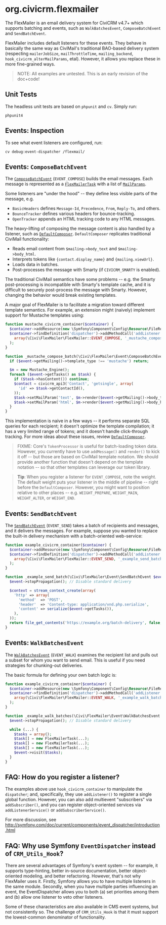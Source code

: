 # org.civicrm.flexmailer

The FlexMailer is an email delivery system for CiviCRM v4.7+ which supports
batching and events, such as `WalkBatchesEvent`, `ComposeBatchEvent` and
`SendBatchEvent`.

FlexMailer includes default listeners for these events.  They behave
in basically the same way as CiviMail's traditional BAO-based delivery
system (respecting `mailerJobSize`, `mailThrottleTime`, `mailing_backend`,
`hook_civicrm_alterMailParams`, etal).  However, it allows you replace
these in more fine-grained ways.

> NOTE: All examples are untested. This is an early revision of the doc+code!

## Unit Tests

The headless unit tests are based on `phpunit` and `cv`. Simply run:

```
phpunit4
```

## Events: Inspection

To see what event listeners are configured, run:

```
cv debug:event-dispatcher /flexmail/
```

## Events: `ComposeBatchEvent`

The [`ComposeBatchEvent`](src/Event/ComposeBatchEvent.php) (`EVENT_COMPOSE`) builds the email messages.  Each message
is represented as a [`FlexMailerTask`](src/FlexMailerTask.php) with a list of [`MailParams`](src/MailParams.php).

Some listeners are "under the hood" -- they define less visible parts of the message, e.g.

 * `BasicHeaders`  defines `Message-Id`, `Precedence`, `From`, `Reply-To`, and others.
 * `BounceTracker` defines various headers for bounce-tracking.
 * `OpenTracker` appends an HTML tracking code to any HTML messages.

The heavy-lifting of composing the message content is also handled by a listener, such as
[`DefaultComposer`](src/Listener/DefaultComposer.php). `DefaultComposer` replicates
traditional CiviMail functionality:

 * Reads email content from `$mailing->body_text` and `$mailing->body_html`.
 * Interprets tokens like `{contact.display_name}` and `{mailing.viewUrl}`.
 * Loads data in batches.
 * Post-processes the message with Smarty (if `CIVICRM_SMARTY` is enabled).

The traditional CiviMail semantics have some problems -- e.g.  the Smarty post-processing is incompatible with Smarty's
template cache, and it is difficult to securely post-process the message with Smarty.  However, changing the behavior
would break existing templates.

A major goal of FlexMailer is to facilitate a migration toward different template semantics.  For example, an
extension might (naively) implement support for Mustache templates using:

```php
function mustache_civicrm_container($container) {
  $container->addResource(new \Symfony\Component\Config\Resource\FileResource(__FILE__));
  $container->findDefinition('dispatcher')->addMethodCall('addListener',
    array(\Civi\FlexMailer\FlexMailer::EVENT_COMPOSE, '_mustache_compose_batch')
  );
}

function _mustache_compose_batch(\Civi\FlexMailer\Event\ComposeBatchEvent $event) {
  if ($event->getMailing()->template_type !== 'mustache') return;

  $m = new Mustache_Engine();
  foreach ($event->getTasks() as $task) {
    if ($task->hasContent()) continue;
    $contact = civicrm_api3('Contact', 'getsingle', array(
      'id' => $task->getContactId(),
    ));
    $task->setMailParam('text', $m->render($event->getMailing()->body_text, $contact));
    $task->setMailParam('html', $m->render($event->getMailing()->body_html, $contact));
  }
}
```

This implementation is naive in a few ways -- it performs separate SQL queries for each recipient; it doesn't optimize
the template compilation; it has a very limited range of tokens; and it doesn't handle click-through tracking.  For
more ideas about these issues, review [`DefaultComposer`](src/Listener/DefaultComposer.php).

> FIXME: Core's `TokenProcessor` is useful for batch-loading token data.
> However, you currently have to use `addMessage()` and `render()` to kick it
> off -- but those are based on CiviMail template notation.  We should provide
> another function that doesn't depend on the template notation -- so that
> other templates can leverage our token library.

> **Tip**: When you register a listener for `EVENT_COMPOSE`, note the weight.
> The default weight puts your listener in the middle of pipeline -- right
> before the `DefaultComposer`.  However, you might want to position
> relative to other places -- e.g.  `WEIGHT_PREPARE`, `WEIGHT_MAIN`,
> `WEIGHT_ALTER`, or `WEIGHT_END`.

## Events: `SendBatchEvent`

The [`SendBatchEvent`](src/Event/SendBatchEvent.php) (`EVENT_SEND`) takes a
batch of recipients and messages, and it delivers the messages.  For
example, suppose you wanted to replace the built-in delivery mechanism with
a batch-oriented web-service:

```php
function example_civicrm_container($container) {
  $container->addResource(new \Symfony\Component\Config\Resource\FileResource(__FILE__));
  $container->findDefinition('dispatcher')->addMethodCall('addListener',
    array(\Civi\FlexMailer\FlexMailer::EVENT_SEND, '_example_send_batch')
  );
}

function _example_send_batch(\Civi\FlexMailer\Event\SendBatchEvent $event) {
  $event->stopPropagation(); // Disable standard delivery

  $context = stream_context_create(array(
    'http' => array(
      'method'  => 'POST',
      'header'  => 'Content-type: application/vnd.php.serialize',
      'content' => serialize($event->getTasks()),
    ),
  ));
  return file_get_contents('https://example.org/batch-delivery', false, $context);
}
```

## Events: `WalkBatchesEvent`

The [`WalkBatchesEvent`](src/Event/WalkBatchesEvent.php) (`EVENT_WALK`)
examines the recipient list and pulls out a subset for whom you want to send
email.  This is useful if you need strategies for chunking-out deliveries.

The basic formula for defining your own batch logic is:

```php
function example_civicrm_container($container) {
  $container->addResource(new \Symfony\Component\Config\Resource\FileResource(__FILE__));
  $container->findDefinition('dispatcher')->addMethodCall('addListener',
    array(\Civi\FlexMailer\FlexMailer::EVENT_WALK, '_example_walk_batches')
  );
}

function _example_walk_batches(\Civi\FlexMailer\Event\WalkBatchesEvent $event) {
  $event->stopPropagation(); // Disable standard delivery

  while (...) {
    $tasks = array();
    $task[] = new FlexMailerTask(...);
    $task[] = new FlexMailerTask(...);
    $task[] = new FlexMailerTask(...);
    $event->visit($tasks);
  }
}
```

## FAQ: How do you register a listener?

The examples above use `hook_civicrm_container` to manipulate the `dispatcher`;
and, specifically, they use `addListener()` to register a single global
function.  However, you can also add multievent "subscribers" via
`addSubscriber()`, and you can register object-oriented services via
`addListenerService()` or `addSubscriberService()`.

For more discussion, see http://symfony.com/doc/current/components/event_dispatcher/introduction.html

## FAQ: Why use Symfony `EventDispatcher` instead of `CRM_Utils_Hook`?

There are several advantages of Symfony's event system -- for example, it
supports type-hinting, better in-source documentation, better
object-oriented modeling, and better refactoring.  However, that's not why
FlexMailer uses it.  Firstly, Symfony allows you to have multiple listeners
in the same module.  Secondly, when you have multiple parties influencing an
event, the EventDispatcher allows you to both (a) set priorities among them
and (b) allow one listener to veto other listeners.

Some of these characteristics are also available in CMS event systems, but
not consistently so.  The challenge of `CRM_Utils_Hook` is that it must
support the lowest-common denominator of functionality.
